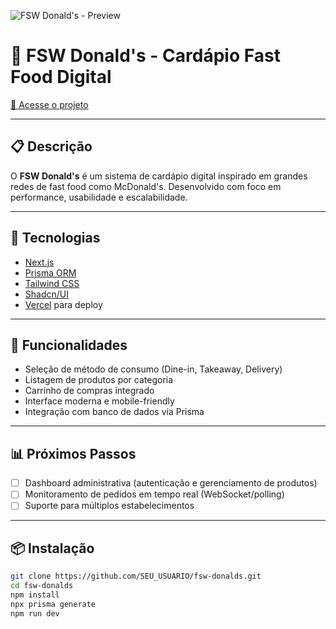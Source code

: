
![FSW Donald's - Preview](./preview.png)



# 🍔 FSW Donald's - Cardápio Fast Food Digital

[🔗 Acesse o projeto](https://fws-bk.vercel.app/fsw-donalds/menu?consumptionMethod=DINE_IN)

---

## 📋 Descrição

O **FSW Donald's** é um sistema de cardápio digital inspirado em grandes redes de fast food como McDonald's. Desenvolvido com foco em performance, usabilidade e escalabilidade.

---

## 🚀 Tecnologias

- [Next.js](https://nextjs.org/)  
- [Prisma ORM](https://www.prisma.io/)  
- [Tailwind CSS](https://tailwindcss.com/)  
- [Shadcn/UI](https://ui.shadcn.com/)  
- [Vercel](https://vercel.com/) para deploy

---

## 🧩 Funcionalidades

- Seleção de método de consumo (Dine-in, Takeaway, Delivery)
- Listagem de produtos por categoria
- Carrinho de compras integrado
- Interface moderna e mobile-friendly
- Integração com banco de dados via Prisma

---

## 📊 Próximos Passos

- [ ] Dashboard administrativa (autenticação e gerenciamento de produtos)  
- [ ] Monitoramento de pedidos em tempo real (WebSocket/polling)  
- [ ] Suporte para múltiplos estabelecimentos  

---


## 📦 Instalação

```bash
git clone https://github.com/SEU_USUARIO/fsw-donalds.git
cd fsw-donalds
npm install
npx prisma generate
npm run dev
